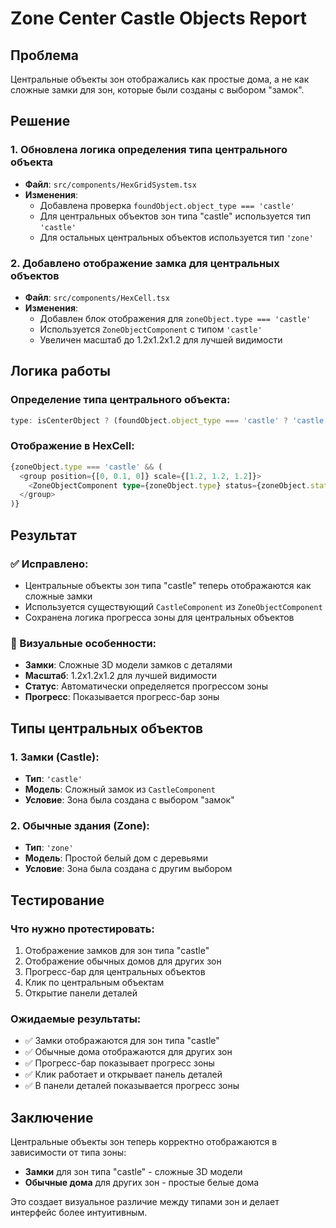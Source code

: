 # Zone Center Castle Objects Report

## Проблема
Центральные объекты зон отображались как простые дома, а не как сложные замки для зон, которые были созданы с выбором "замок".

## Решение

### 1. Обновлена логика определения типа центрального объекта
- **Файл**: `src/components/HexGridSystem.tsx`
- **Изменения**:
  - Добавлена проверка `foundObject.object_type === 'castle'`
  - Для центральных объектов зон типа "castle" используется тип `'castle'`
  - Для остальных центральных объектов используется тип `'zone'`

### 2. Добавлено отображение замка для центральных объектов
- **Файл**: `src/components/HexCell.tsx`
- **Изменения**:
  - Добавлен блок отображения для `zoneObject.type === 'castle'`
  - Используется `ZoneObjectComponent` с типом `'castle'`
  - Увеличен масштаб до 1.2x1.2x1.2 для лучшей видимости

## Логика работы

### Определение типа центрального объекта:
```typescript
type: isCenterObject ? (foundObject.object_type === 'castle' ? 'castle' : 'zone') : foundObject.object_type
```

### Отображение в HexCell:
```typescript
{zoneObject.type === 'castle' && (
  <group position={[0, 0.1, 0]} scale={[1.2, 1.2, 1.2]}>
    <ZoneObjectComponent type={zoneObject.type} status={zoneObject.status} />
  </group>
)}
```

## Результат

### ✅ Исправлено:
- Центральные объекты зон типа "castle" теперь отображаются как сложные замки
- Используется существующий `CastleComponent` из `ZoneObjectComponent`
- Сохранена логика прогресса зоны для центральных объектов

### 🏰 Визуальные особенности:
- **Замки**: Сложные 3D модели замков с деталями
- **Масштаб**: 1.2x1.2x1.2 для лучшей видимости
- **Статус**: Автоматически определяется прогрессом зоны
- **Прогресс**: Показывается прогресс-бар зоны

## Типы центральных объектов

### 1. Замки (Castle):
- **Тип**: `'castle'`
- **Модель**: Сложный замок из `CastleComponent`
- **Условие**: Зона была создана с выбором "замок"

### 2. Обычные здания (Zone):
- **Тип**: `'zone'`
- **Модель**: Простой белый дом с деревьями
- **Условие**: Зона была создана с другим выбором

## Тестирование

### Что нужно протестировать:
1. Отображение замков для зон типа "castle"
2. Отображение обычных домов для других зон
3. Прогресс-бар для центральных объектов
4. Клик по центральным объектам
5. Открытие панели деталей

### Ожидаемые результаты:
- ✅ Замки отображаются для зон типа "castle"
- ✅ Обычные дома отображаются для других зон
- ✅ Прогресс-бар показывает прогресс зоны
- ✅ Клик работает и открывает панель деталей
- ✅ В панели деталей показывается прогресс зоны

## Заключение

Центральные объекты зон теперь корректно отображаются в зависимости от типа зоны:
- **Замки** для зон типа "castle" - сложные 3D модели
- **Обычные дома** для других зон - простые белые дома

Это создает визуальное различие между типами зон и делает интерфейс более интуитивным.
